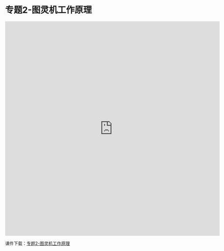 # 专题2-图灵机工作原理
<iframe  style="width: 700px; height: 700px;"  src=https://www.pptplus.cn/index.php?g=Site&m=Genericcode&a=detail&id=4576 frameborder=0 allowfullscreen></iframe>

课件下载：[专题2-图灵机工作原理](https://github.com/kinggolzu/Introduction-to-Computer/blob/master/courseware/5.专题2-图灵机工作原理.pptx?raw=true)